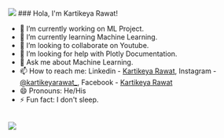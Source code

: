 <img src = "https://media.giphy.com/media/Sd0HW6FCKtsReEJzdI/giphy.gif">
### Hola, I'm Kartikeya Rawat!

- 🔭 I’m currently working on ML Project.
- 🌱 I’m currently learning Machine Learning.
- 👯 I’m looking to collaborate on Youtube.
- 🤔 I’m looking for help with Plotly Documentation.
- 💬 Ask me about Machine Learning.
- 📫 How to reach me: Linkedin - [Kartikeya Rawat](https://www.linkedin.com/in/kartikeya-rawat-5a38181b3/), Instagram - [@kartikeyarawat_](https://www.instagram.com/kartikeyarawat_/), Facebook - [Kartikeya Rawat](https://www.facebook.com/kartikeya.rawat.503)
- 😄 Pronouns: He/His
- ⚡ Fun fact: I don't sleep.
<br>
<img src = "https://github-readme-stats.vercel.app/api?username=kartikeya47&&show_icons=true&title_color=ffffff&icon_color=bb2acf&text_color=daf7dc&bg_color=151515">
